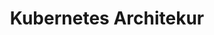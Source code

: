 ---
title: "Kubernetes Architekur"
weight: 30
description: >
    Hier werden die architektonischen Konzepte von Kubernetes beschrieben.
---
